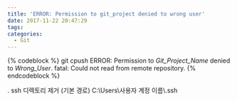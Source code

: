 ```yaml
---
title: 'ERROR: Permission to git_project denied to wrong user'
date: 2017-11-22 20:47:29
tags:
categories:
  - Git
---
```


{% codeblock %}
git cpush
ERROR: Permission to _Git_Project_Name_ denied to _Wrong_User_.
fatal: Could not read from remote repository.
{% endcodeblock %}

. ssh 디렉토리 제거
(기본 경로) C:\Users\사용자 계정 이름\\.ssh